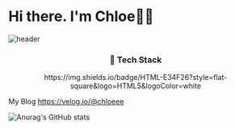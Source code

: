 # Hi there. I'm Chloe👩‍💻
![header](https://capsule-render.vercel.app/api?type=waving&color=auto&height=250&section=header&text=BoGyoengKim&fontSize=90)

<h3 align="center"> 🔮 Tech Stack</h3>
<p align="center">
https://img.shields.io/badge/HTML-E34F26?style=flat-square&logo=HTML5&logoColor=white





My Blog
https://velog.io/@chloeee

![Anurag's GitHub stats](https://github-readme-stats.vercel.app/api?username=bokim1004&theme=cobalt&show_icons=true)

